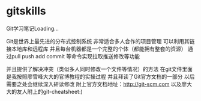 # gitskills

Git学习笔记Loading...

Git是世界上最先进的分布式控制系统
非常适合多人合作的项目管理
可以利用其链接本地库和远程库
并且每台机器都是一个完整的个体（都能拥有整套的资源）
通过pull push add commit 等命令实现拉取推送修改等功能

并且提供了解决冲突（类似多人同时修改一个文件等情况）的方法
在git文件里面是我按照廖雪峰大大的官博教程的实操过程
并且拜读了Git官方文档的一部分 以后需要之处会继续深入研读修改
附上官方文档地址：http://git-scm.com
以及廖大大的友人附上的git-cheatsheet:)
